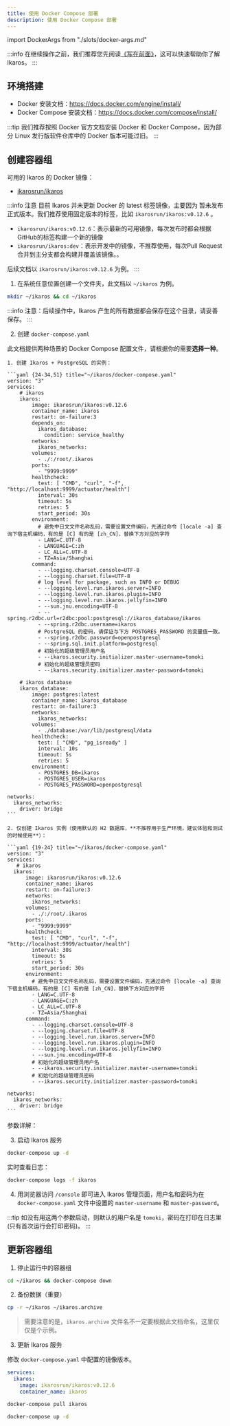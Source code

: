 ```yaml
---
title: 使用 Docker Compose 部署
description: 使用 Docker Compose 部署
---
```


import DockerArgs from "./slots/docker-args.md"

:::info
在继续操作之前，我们推荐您先阅读[《写在前面》](../prepare.md)，这可以快速帮助你了解 Ikaros。
:::

## 环境搭建

- Docker 安装文档：<https://docs.docker.com/engine/install/>
- Docker Compose 安装文档：<https://docs.docker.com/compose/install/>

:::tip
我们推荐按照 Docker 官方文档安装 Docker 和 Docker Compose，因为部分 Linux 发行版软件仓库中的 Docker 版本可能过旧。
:::

## 创建容器组

可用的 Ikaros 的 Docker 镜像：

- [ikarosrun/ikaros](https://hub.docker.com/r/ikarosrun/ikaros)

:::info 注意
目前 Ikaros 并未更新 Docker 的 latest 标签镜像，主要因为 暂未发布正式版本。我们推荐使用固定版本的标签，比如 `ikarosrun/ikaros:v0.12.6` 。

- `ikarosrun/ikaros:v0.12.6`：表示最新的可用镜像，每次发布时都会根据GitHub的标签构建一个新的镜像
- `ikarosrun/ikaros:dev`：表示开发中的镜像，不推荐使用，每次Pull Request合并到主分支都会构建并覆盖该镜像。。

后续文档以 `ikarosrun/ikaros:v0.12.6` 为例。
:::

1. 在系统任意位置创建一个文件夹，此文档以 `~/ikaros` 为例。

  ```bash
  mkdir ~/ikaros && cd ~/ikaros
  ```

  :::info
  注意：后续操作中，Ikaros 产生的所有数据都会保存在这个目录，请妥善保存。
  :::

2. 创建 `docker-compose.yaml`

  此文档提供两种场景的 Docker Compose 配置文件，请根据你的需要**选择一种**。

    1. 创建 Ikaros + PostgreSQL 的实例：

    ```yaml {24-34,51} title="~/ikaros/docker-compose.yaml"
    version: "3"
    services:
        # ikaros
        ikaros:
            image: ikarosrun/ikaros:v0.12.6
            container_name: ikaros
            restart: on-failure:3
            depends_on:
              ikaros_database:
                condition: service_healthy
            networks:
              ikaros_networks:
            volumes:
              - ./:/root/.ikaros
            ports:
              - "9999:9999"
            healthcheck:
              test: [ "CMD", "curl", "-f", "http://localhost:9999/actuator/health"]
              interval: 30s
              timeout: 5s
              retries: 5
              start_period: 30s
            environment:
              # 避免中日文文件名称乱码，需要设置文件编码，先通过命令 [locale -a] 查询下宿主机编码，有的是 [C] 有的是 [zh_CN]，替换下方对应的字符
              - LANG=C.UTF-8
              - LANGUAGE=C:zh
              - LC_ALL=C.UTF-8
              - TZ=Asia/Shanghai
            command:
              - --logging.charset.console=UTF-8
              - --logging.charset.file=UTF-8
              # log level for package, such as INFO or DEBUG
              - --logging.level.run.ikaros.server=INFO
              - --logging.level.run.ikaros.plugin=INFO
              - --logging.level.run.ikaros.jellyfin=INFO
              - --sun.jnu.encoding=UTF-8
              - --spring.r2dbc.url=r2dbc:pool:postgresql://ikaros_database/ikaros
              - --spring.r2dbc.username=ikaros
              # PostgreSQL 的密码，请保证与下方 POSTGRES_PASSWORD 的变量值一致。
              - --spring.r2dbc.password=openpostgresql
              - --spring.sql.init.platform=postgresql
              # 初始化的超级管理员用户名
              - --ikaros.security.initializer.master-username=tomoki
              # 初始化的超级管理员密码
              - --ikaros.security.initializer.master-password=tomoki

        # ikaros database
        ikaros_database:
            image: postgres:latest
            container_name: ikaros_database
            restart: on-failure:3
            networks:
              ikaros_networks:
            volumes:
              - ./database:/var/lib/postgresql/data
            healthcheck:
              test: [ "CMD", "pg_isready" ]
              interval: 10s
              timeout: 5s
              retries: 5
            environment:
              - POSTGRES_DB=ikaros
              - POSTGRES_USER=ikaros
              - POSTGRES_PASSWORD=openpostgresql

    networks:
      ikaros_networks:
        driver: bridge
    ```

    2. 仅创建 Ikaros 实例（使用默认的 H2 数据库，**不推荐用于生产环境，建议体验和测试的时候使用**）：

    ```yaml {19-24} title="~/ikaros/docker-compose.yaml"
    version: "3"
    services:
       # ikaros
      ikaros:
          image: ikarosrun/ikaros:v0.12.6
          container_name: ikaros
          restart: on-failure:3
          networks:
            ikaros_networks:
          volumes:
            - ./:/root/.ikaros
          ports:
            - "9999:9999"
          healthcheck:
            test: [ "CMD", "curl", "-f", "http://localhost:9999/actuator/health"]
            interval: 30s
            timeout: 5s
            retries: 5
            start_period: 30s
          environment:
            # 避免中日文文件名称乱码，需要设置文件编码，先通过命令 [locale -a] 查询下宿主机编码，有的是 [C] 有的是 [zh_CN]，替换下方对应的字符
            - LANG=C.UTF-8
            - LANGUAGE=C:zh
            - LC_ALL=C.UTF-8
            - TZ=Asia/Shanghai
          command:
            - --logging.charset.console=UTF-8
            - --logging.charset.file=UTF-8
            - --logging.level.run.ikaros.server=INFO
            - --logging.level.run.ikaros.plugin=INFO
            - --logging.level.run.ikaros.jellyfin=INFO
            - --sun.jnu.encoding=UTF-8
            # 初始化的超级管理员用户名
            - --ikaros.security.initializer.master-username=tomoki
            # 初始化的超级管理员密码
            - --ikaros.security.initializer.master-password=tomoki

    networks:
      ikaros_networks:
        driver: bridge
    ```

  参数详解：

  <DockerArgs />

3. 启动 Ikaros 服务

  ```bash
  docker-compose up -d
  ```

  实时查看日志：

  ```bash
  docker-compose logs -f ikaros
  ```

4. 用浏览器访问 `/console` 即可进入 Ikaros 管理页面，用户名和密码为在 `docker-compose.yaml` 文件中设置的 `master-username` 和 `master-password`。

:::tip
如没有用这两个参数启动，则默认的用户名是 `tomoki`，密码在打印在日志里(只有首次运行会打印密码)。
:::

## 更新容器组

1. 停止运行中的容器组

  ```bash
  cd ~/ikaros && docker-compose down
  ```

2. 备份数据（重要）

  ```bash
  cp -r ~/ikaros ~/ikaros.archive
  ```

  > 需要注意的是，`ikaros.archive` 文件名不一定要根据此文档命名，这里仅仅是个示例。

3. 更新 Ikaros 服务

  修改 `docker-compose.yaml` 中配置的镜像版本。

  ```yaml {3}
  services:
    ikaros:
      image: ikarosrun/ikaros:v0.12.6
      container_name: ikaros
  ```

  ```bash
  docker-compose pull ikaros
  ```

  ```bash
  docker-compose up -d
  ```
